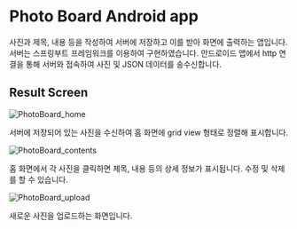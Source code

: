 # Photo Board Android app
사진과 제목, 내용 등을 작성하여 서버에 저장하고 이를 받아 화면에 출력하는 앱입니다.
서버는 스프링부트 프레임워크를 이용하여 구현하였습니다.
안드로이드 앱에서 http 연결을 통해 서버와 접속하여 사진 및 JSON 데이터를 송수신합니다.



## Result Screen
![PhotoBoard_home](https://github.com/Choco-Coding/PhotoBoard_Android/assets/117694927/89ea97da-82fa-4178-9d85-7ca3044fae50)

서버에 저장되어 있는 사진을 수신하여 홈 화면에 grid view 형태로 정렬해 표시합니다.

![PhotoBoard_contents](https://github.com/Choco-Coding/PhotoBoard_Android/assets/117694927/86a440e7-2a5c-4afb-87e7-e11f8f1c7e95)

홈 화면에서 각 사진을 클릭하면 제목, 내용 등의 상세 정보가 표시됩니다. 수정 및 삭제를 할 수 있습니다.

![PhotoBoard_upload](https://github.com/Choco-Coding/PhotoBoard_Android/assets/117694927/e844f5e4-2c36-48ca-a9ce-108c03e0b70d)

새로운 사진을 업로드하는 화면입니다.
